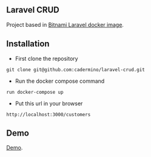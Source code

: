 ## Laravel CRUD

Project based in [Bitnami Laravel docker image](https://hub.docker.com/r/bitnami/laravel).

## Installation

- First clone the repository
```shell
git clone git@github.com:cadermino/laravel-crud.git
```
- Run the docker compose command
```shell
run docker-compose up
```

- Put this url in your browser
```shell
http://localhost:3000/customers
```
## Demo
[Demo](https://hub.docker.com/r/bitnami/laravel).

